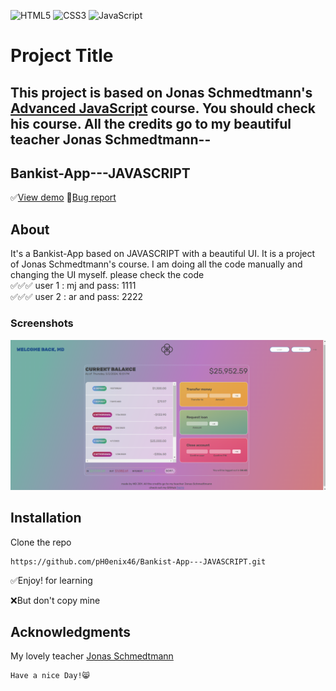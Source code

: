 ![HTML5](https://img.shields.io/badge/html5-%23E34F26.svg?style=for-the-badge&logo=html5&logoColor=white) ![CSS3](https://img.shields.io/badge/css3-%231572B6.svg?style=for-the-badge&logo=css3&logoColor=white) ![JavaScript](https://img.shields.io/badge/javascript-%23F7DF1E.svg?style=for-the-badge&logo=javascript&logoColor=black)

# Project Title

## This project is based on Jonas Schmedtmann's [Advanced JavaScript](https://www.udemy.com/user/jonasschmedtmann/) course. You should check his course. All the credits go to my beautiful teacher Jonas Schmedtmann--

## Bankist-App---JAVASCRIPT

✅[View demo](https://ph0enix46.github.io/Bankist-App---JAVASCRIPT/) 🐛[Bug report](https://github.com/pH0enix46/Bankist-App---JAVASCRIPT/issues)

## About
It's a Bankist-App based on JAVASCRIPT with a beautiful UI. It is a project of Jonas Schmedtmann's course. I am doing all the code manually and changing the UI myself. please check the code 
<br/>
✅✅✅ user 1 : mj and pass: 1111
<br/>
✅✅✅ user 2 : ar and pass: 2222

### Screenshots
![Bankist-App](bankist-demo-pic.png)

## Installation

Clone the repo
```
https://github.com/pH0enix46/Bankist-App---JAVASCRIPT.git
```

✅Enjoy! for learning 

❌But don't copy mine
## Acknowledgments
My lovely teacher [Jonas Schmedtmann](https://github.com/jonasschmedtmann)


```
Have a nice Day!😸
```

